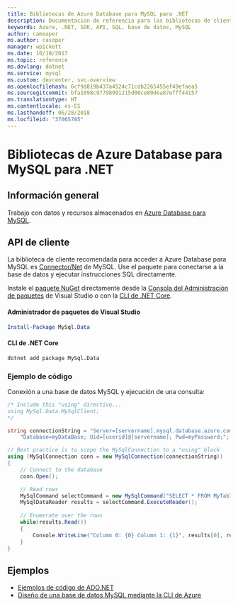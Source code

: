 ```yaml
---
title: Bibliotecas de Azure Database para MySQL para .NET
description: Documentación de referencia para las bibliotecas de cliente de .NET para Azure Database para MySQL
keywords: Azure, .NET, SDK, API, SQL, base de datos, MySQL
author: camsoper
ms.author: casoper
manager: wpickett
ms.date: 10/19/2017
ms.topic: reference
ms.devlang: dotnet
ms.service: mysql
ms.custom: devcenter, svc-overview
ms.openlocfilehash: 6cf9d819b437a4524c71cdb2265455ef49efaea5
ms.sourcegitcommit: bfa1898c97798991215d08ce89dea87efff44157
ms.translationtype: HT
ms.contentlocale: es-ES
ms.lasthandoff: 06/28/2018
ms.locfileid: "37065785"
---
```

# <a name="azure-database-for-mysql-libraries-for-net"></a>Bibliotecas de Azure Database para MySQL para .NET

## <a name="overview"></a>Información general

Trabajo con datos y recursos almacenados en [Azure Database para MySQL](/azure/mysql/overview).

## <a name="client-apis"></a>API de cliente

La biblioteca de cliente recomendada para acceder a Azure Database para MySQL es [Connector/Net](https://dev.mysql.com/doc/connector-net/en) de MySQL. Use el paquete para conectarse a la base de datos y ejecutar instrucciones SQL directamente. 

Instale el [paquete NuGet](https://www.nuget.org/packages/MySql.Data) directamente desde la [Consola del Administración de paquetes][PackageManager] de Visual Studio o con la [CLI de .NET Core][DotNetCLI].

#### <a name="visual-studio-package-manager"></a>Administrador de paquetes de Visual Studio

```powershell
Install-Package MySql.Data
```

#### <a name="net-core-cli"></a>CLI de .NET Core

```bash
dotnet add package MySql.Data
```

### <a name="code-example"></a>Ejemplo de código

Conexión a una base de datos MySQL y ejecución de una consulta:

```csharp
/* Include this "using" directive...
using MySql.Data.MySqlClient;
*/

string connectionString = "Server=[servername].mysql.database.azure.com; " +
    "Database=myDataBase; Uid=[userid]@[servername]; Pwd=myPassword;";

// Best practice is to scope the MySqlConnection to a "using" block
using (MySqlConnection conn = new MySqlConnection(connectionString))
{
    // Connect to the database
    conn.Open();

    // Read rows
    MySqlCommand selectCommand = new MySqlCommand("SELECT * FROM MyTable", conn);
    MySqlDataReader results = selectCommand.ExecuteReader();
    
    // Enumerate over the rows
    while(results.Read())
    {
        Console.WriteLine("Column 0: {0} Column 1: {1}", results[0], results[1]);
    }
}
```

## <a name="samples"></a>Ejemplos

- [Ejemplos de código de ADO.NET](/dotnet/framework/data/adonet/ado-net-code-examples)
- [Diseño de una base de datos MySQL mediante la CLI de Azure](https://docs.microsoft.com/azure/mysql/tutorial-design-database-using-cli) 

[PackageManager]: https://docs.microsoft.com/nuget/tools/package-manager-console
[DotNetCLI]: https://docs.microsoft.com/dotnet/core/tools/dotnet-add-package

